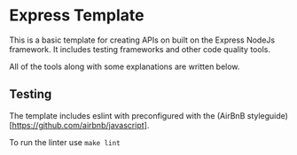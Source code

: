 # Express Template 

This is a basic template for creating APIs on built on the Express NodeJs framework. It includes testing frameworks and 
other code quality tools. 

All of the tools along with some explanations are written below.

## Testing

The template includes eslint with preconfigured with the (AirBnB styleguide)[https://github.com/airbnb/javascript]. 

To run the linter use ``make lint``